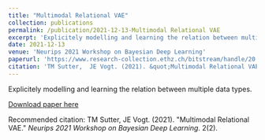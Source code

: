 ```yaml
---
title: "Multimodal Relational VAE"
collection: publications
permalink: /publication/2021-12-13-Multimodal Relational VAE
excerpt: 'Explicitely modelling and learning the relation between multiple data types.'
date: 2021-12-13
venue: 'Neurips 2021 Workshop on Bayesian Deep Learning'
paperurl: 'https://www.research-collection.ethz.ch/bitstream/handle/20.500.11850/520271/1/bdl_draft_cameraready_20211203.pdf'
citation: 'TM Sutter,  JE Vogt. (2021). &quot;Multimodal Relational VAE.&quot; <i>Neurips 2021 Workshop on Bayesian Deep Learning</i>. 2(2).'
---
```

Explicitely modelling and learning the relation between multiple data types.

[Download paper here](https://www.research-collection.ethz.ch/bitstream/handle/20.500.11850/520271/1/bdl_draft_cameraready_20211203.pdf)

Recommended citation: TM Sutter,  JE Vogt. (2021). "Multimodal Relational VAE." <i>Neurips 2021 Workshop on Bayesian Deep Learning</i>. 2(2).